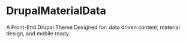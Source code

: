 # DrupalMaterialData
A Front-End Drupal Theme Designed for: data driven content, material design, and mobile ready.
